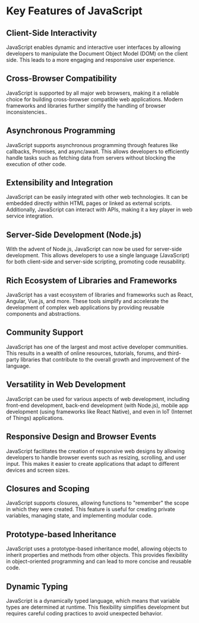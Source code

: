 # Key Features of JavaScript

## Client-Side Interactivity

JavaScript enables dynamic and interactive user interfaces by allowing developers to manipulate the Document Object Model (DOM) on the client side. This leads to a more engaging and responsive user experience.

## Cross-Browser Compatibility

JavaScript is supported by all major web browsers, making it a reliable choice for building cross-browser compatible web applications. Modern frameworks and libraries further simplify the handling of browser inconsistencies..

## Asynchronous Programming

JavaScript supports asynchronous programming through features like callbacks, Promises, and async/await. This allows developers to efficiently handle tasks such as fetching data from servers without blocking the execution of other code.

## Extensibility and Integration

JavaScript can be easily integrated with other web technologies. It can be embedded directly within HTML pages or linked as external scripts. Additionally, JavaScript can interact with APIs, making it a key player in web service integration.

## Server-Side Development (Node.js)

With the advent of Node.js, JavaScript can now be used for server-side development. This allows developers to use a single language (JavaScript) for both client-side and server-side scripting, promoting code reusability.

## Rich Ecosystem of Libraries and Frameworks

JavaScript has a vast ecosystem of libraries and frameworks such as React, Angular, Vue.js, and more. These tools simplify and accelerate the development of complex web applications by providing reusable components and abstractions.

## Community Support

JavaScript has one of the largest and most active developer communities. This results in a wealth of online resources, tutorials, forums, and third-party libraries that contribute to the overall growth and improvement of the language.

## Versatility in Web Development

JavaScript can be used for various aspects of web development, including front-end development, back-end development (with Node.js), mobile app development (using frameworks like React Native), and even in IoT (Internet of Things) applications.

## Responsive Design and Browser Events

JavaScript facilitates the creation of responsive web designs by allowing developers to handle browser events such as resizing, scrolling, and user input. This makes it easier to create applications that adapt to different devices and screen sizes.

## Closures and Scoping

JavaScript supports closures, allowing functions to "remember" the scope in which they were created. This feature is useful for creating private variables, managing state, and implementing modular code.

## Prototype-based Inheritance

JavaScript uses a prototype-based inheritance model, allowing objects to inherit properties and methods from other objects. This provides flexibility in object-oriented programming and can lead to more concise and reusable code.

## Dynamic Typing

JavaScript is a dynamically typed language, which means that variable types are determined at runtime. This flexibility simplifies development but requires careful coding practices to avoid unexpected behavior.
